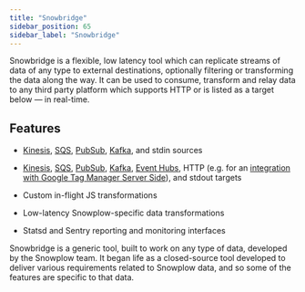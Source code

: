 ```yaml
---
title: "Snowbridge"
sidebar_position: 65
sidebar_label: "Snowbridge"
---
```


Snowbridge is a flexible, low latency tool which can replicate streams of data of any type to external destinations, optionally filtering or transforming the data along the way. It can be used to consume, transform and relay data to any third party platform which supports HTTP or is listed as a target below — in real-time.

## Features

- [Kinesis](https://aws.amazon.com/kinesis), [SQS](https://aws.amazon.com/sqs/), [PubSub](https://cloud.google.com/pubsub), [Kafka](https://kafka.apache.org/), and stdin sources

- [Kinesis](https://aws.amazon.com/kinesis), [SQS](https://aws.amazon.com/sqs/), [PubSub](https://cloud.google.com/pubsub), [Kafka](https://kafka.apache.org/), [Event Hubs](https://azure.microsoft.com/en-us/services/event-hubs/), HTTP (e.g. for an [integration with Google Tag Manager Server Side](/docs/destinations/forwarding-events/google-tag-manager-server-side/index.md)), and stdout targets

- Custom in-flight JS transformations

- Low-latency Snowplow-specific data transformations

- Statsd and Sentry reporting and monitoring interfaces

Snowbridge is a generic tool, built to work on any type of data, developed by the Snowplow team. It began life as a closed-source tool developed to deliver various requirements related to Snowplow data, and so some of the features are specific to that data.
